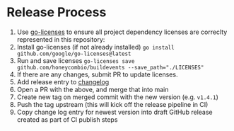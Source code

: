 # Release Process

1. Use [go-licenses](https://github.com/google/go-licenses) to ensure all project dependency licenses are correclty represented in this repository:
  1. Install go-licenses (if not already installed) `go install github.com/google/go-licenses@latest`
  2. Run and save licenses `go-licenses save github.com/honeycombio/buildevents --save_path="./LICENSES"`
  3. If there are any changes, submit PR to update licenses.
2. Add release entry to [changelog](./CHANGELOG.md)
3. Open a PR with the above, and merge that into main
4. Create new tag on merged commit with the new version (e.g. `v1.4.1`)
5. Push the tag upstream (this will kick off the release pipeline in CI)
6. Copy change log entry for newest version into draft GitHub release created as part of CI publish steps
